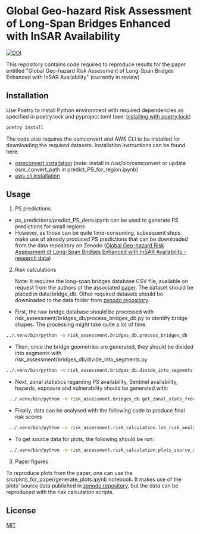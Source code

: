 # Global Geo-hazard Risk Assessment of Long-Span Bridges Enhanced with InSAR Availability
[![DOI](https://zenodo.org/badge/958456340.svg)](https://doi.org/10.5281/zenodo.15814218)

This repository contains code required to reproduce results for the paper entitled "Global Geo-hazard Risk Assessment of Long-Span Bridges Enhanced with InSAR Availability" (currently in review)

## Installation

Use Poetry to install Python environment with required dependencies as specified in poetry.lock and pyproject.toml (see: [Installing with poetry.lock](https://python-poetry.org/docs/basic-usage/#installing-with-poetrylock))

```bash
poetry install
```

The code also requires the osmconvert and AWS CLI to be installed for downloading the required datasets. Installation instructions can be found here: 
- [osmconvert installation](https://wiki.openstreetmap.org/wiki/Osmconvert) (note: install in /usr/bin/osmconvert or update osm_convert_path in predict_PS_for_region.ipynb)
- [aws cli installation](https://aws.amazon.com/cli/)


## Usage

1) PS predictions
- ps_predictions/predict_PS_dens.ipynb can be used to generate PS predictions for small regions
- However, as those can be quite time-consuming, subsequent steps make use of already produced PS predictions that can be downloaded from the data repository on Zenodo ([Global Geo-hazard Risk Assessment of Long-Span Bridges Enhanced with InSAR Availability - research data](10.5281/zenodo.15797030)) 


2) Risk calculations

   Note: It requires the long-span bridges database CSV file, available on request from the authors of the associated [paper](https://doi.org/10.1080/15732479.2019.1639773). The dataset should be placed in data/bridge_db.
   Other required datasets should be downloaded to the data folder from [zenodo repository](10.5281/zenodo.15797030).
   
- First, the raw bridge database should be processed with risk_assessment/bridges_db/process_bridges_db.py to identify bridge shapes. The processing might take quite a lot of time. 

```bash
../.venv/bin/python -m risk_assessment.bridges_db.process_bridges_db
```

- Then, once the bridge geometries are generated, they should be divided into segments with risk_assessment/bridges_db/divide_into_segments.py 

```bash
../.venv/bin/python -m risk_assessment.bridges_db.divide_into_segments 
```

- Next, zonal statistics regarding PS availability, Sentinel availability, hazards, exposure and vulnerability should be generated with:

```bash
 ../.venv/bin/python -m risk_assessment.bridges_db.get_zonal_stats_from_bridge_lines
```

- Finally, data can be analysed with the following code to produce final risk scores

```bash
 ../.venv/bin/python -m risk_assessment.risk_calculation.lsb_risk_analysis 
```

- To get source data for plots, the following should be run: 

```bash
 ../.venv/bin/python -m risk_assessment.risk_calculation.plots_source_data_generation 
```

3) Paper figures

To reproduce plots from the paper, one can use the src/plots_for_paper/generate_plots.ipynb notebook. It makes use of the plots' source data published in [zenodo repository](10.5281/zenodo.15797030), but the data can be reproduced with the risk calculation scripts.


## License

[MIT](https://choosealicense.com/licenses/mit/)
